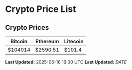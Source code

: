 # Crypto Price List

## Crypto Prices
| Bitcoin | Ethereum | Litecoin |
| ------- | -------- | -------- |
| $104014 | $2590.51 | $101.4 |
**Last Updated:** 2025-05-16 16:00 UTC
**Last Updated:** $DATE$
